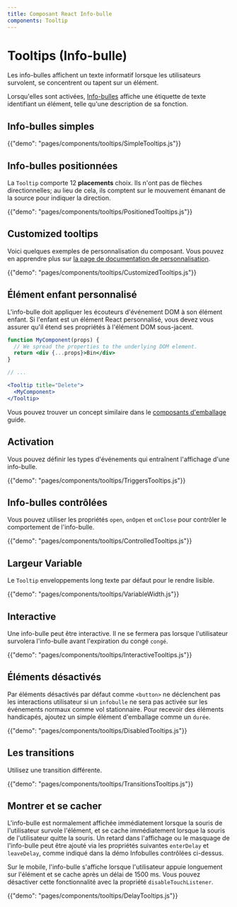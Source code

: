 ```yaml
---
title: Composant React Info-bulle
components: Tooltip
---
```


# Tooltips (Info-bulle)

<p class="description">Les info-bulles affichent un texte informatif lorsque les utilisateurs survolent, se concentrent ou tapent sur un élément.</p>

Lorsqu'elles sont activées, [Info-bulles](https://material.io/design/components/tooltips.html) affiche une étiquette de texte identifiant un élément, telle qu'une description de sa fonction.

## Info-bulles simples

{{"demo": "pages/components/tooltips/SimpleTooltips.js"}}

## Info-bulles positionnées

La `Tooltip` comporte 12 **placements** choix. Ils n'ont pas de flèches directionnelles; au lieu de cela, ils comptent sur le mouvement émanant de la source pour indiquer la direction.

{{"demo": "pages/components/tooltips/PositionedTooltips.js"}}

## Customized tooltips

Voici quelques exemples de personnalisation du composant. Vous pouvez en apprendre plus sur [la page de documentation de personnalisation](/customization/components/).

{{"demo": "pages/components/tooltips/CustomizedTooltips.js"}}

## Élément enfant personnalisé

L'info-bulle doit appliquer les écouteurs d'événement DOM à son élément enfant. Si l'enfant est un élément React personnalisé, vous devez vous assurer qu'il étend ses propriétés à l'élément DOM sous-jacent.

```jsx
function MyComponent(props) {
  // We spread the properties to the underlying DOM element.
  return <div {...props}>Bin</div>
}

// ...

<Tooltip title="Delete">
  <MyComponent>
</Tooltip>
```

Vous pouvez trouver un concept similaire dans le [composants d'emballage](/guides/composition/#wrapping-components) guide.

## Activation

Vous pouvez définir les types d'événements qui entraînent l'affichage d'une info-bulle.

{{"demo": "pages/components/tooltips/TriggersTooltips.js"}}

## Info-bulles contrôlées

Vous pouvez utiliser les propriétés `open`, `onOpen` et `onClose` pour contrôler le comportement de l'info-bulle.

{{"demo": "pages/components/tooltips/ControlledTooltips.js"}}

## Largeur Variable

Le `Tooltip` enveloppements long texte par défaut pour le rendre lisible.

{{"demo": "pages/components/tooltips/VariableWidth.js"}}

## Interactive

Une info-bulle peut être interactive. Il ne se fermera pas lorsque l'utilisateur survolera l'info-bulle avant l'expiration du congé `congé`.

{{"demo": "pages/components/tooltips/InteractiveTooltips.js"}}

## Éléments désactivés

Par éléments désactivés par défaut comme `<button>` ne déclenchent pas les interactions utilisateur si un `infobulle` ne sera pas activée sur les événements normaux comme vol stationnaire. Pour recevoir des éléments handicapés, ajoutez un simple élément d'emballage comme un `durée`.

{{"demo": "pages/components/tooltips/DisabledTooltips.js"}}

## Les transitions

Utilisez une transition différente.

{{"demo": "pages/components/tooltips/TransitionsTooltips.js"}}

## Montrer et se cacher

L'info-bulle est normalement affichée immédiatement lorsque la souris de l'utilisateur survole l'élément, et se cache immédiatement lorsque la souris de l'utilisateur quitte la souris. Un retard dans l'affichage ou le masquage de l'info-bulle peut être ajouté via les propriétés suivantes `enterDelay` et `leaveDelay`, comme indiqué dans la démo Infobulles contrôlées ci-dessus.

Sur le mobile, l'info-bulle s'affiche lorsque l'utilisateur appuie longuement sur l'élément et se cache après un délai de 1500 ms. Vous pouvez désactiver cette fonctionnalité avec la propriété `disableTouchListener`.

{{"demo": "pages/components/tooltips/DelayTooltips.js"}}